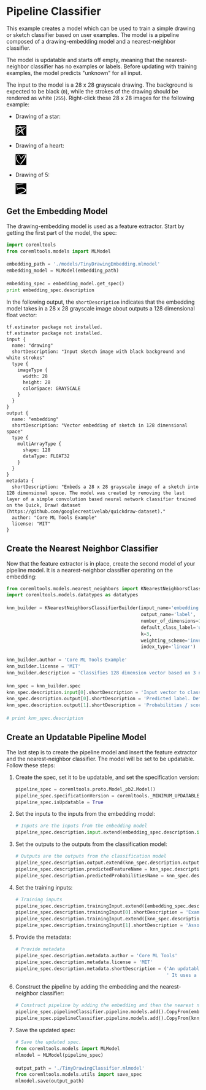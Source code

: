# Pipeline Classifier

This example creates a model which can be used to train a simple drawing or sketch classifier based on user examples. The model is a pipeline composed of a drawing-embedding model and a nearest-neighbor classifier.

The model is updatable and starts off empty, meaning that the nearest-neighbor classifier has no examples or labels. Before updating with training examples, the model predicts "unknown" for all input.

The input to the model is a 28 x 28 grayscale drawing. The background is expected to be black (`0`), while the strokes of the drawing should be rendered as white (`255`). Right-click these 28 x 28 images for the following example:

* Drawing of a star:
    
    ![Drawing of a star](images/star28x28.png)

* Drawing of a heart:
    
    ![Drawing of a heart](images/heart28x28.png)

* Drawing of 5:

    ![Drawing of 5](images/five28x28.png)


## Get the Embedding Model

The drawing-embedding model is used as a feature extractor. Start by getting the first part of the model, the spec:

```python
import coremltools
from coremltools.models import MLModel

embedding_path = './models/TinyDrawingEmbedding.mlmodel'
embedding_model = MLModel(embedding_path)

embedding_spec = embedding_model.get_spec()
print embedding_spec.description
```

In the following output, the `shortDescription` indicates that the embedding model takes in a 28 x 28 grayscale image about outputs a 128 dimensional float vector:

```text
tf.estimator package not installed.
tf.estimator package not installed.
input {
  name: "drawing"
  shortDescription: "Input sketch image with black background and white strokes"
  type {
    imageType {
      width: 28
      height: 28
      colorSpace: GRAYSCALE
    }
  }
}
output {
  name: "embedding"
  shortDescription: "Vector embedding of sketch in 128 dimensional space"
  type {
    multiArrayType {
      shape: 128
      dataType: FLOAT32
    }
  }
}
metadata {
  shortDescription: "Embeds a 28 x 28 grayscale image of a sketch into 128 dimensional space. The model was created by removing the last layer of a simple convolution based neural network classifier trained on the Quick, Draw! dataset (https://github.com/googlecreativelab/quickdraw-dataset)."
  author: "Core ML Tools Example"
  license: "MIT"
}
```


## Create the Nearest Neighbor Classifier

Now that the feature extractor is in place, create the second model of your pipeline model. It is a nearest-neighbor classifier operating on the embedding:

```python
from coremltools.models.nearest_neighbors import KNearestNeighborsClassifierBuilder
import coremltools.models.datatypes as datatypes

knn_builder = KNearestNeighborsClassifierBuilder(input_name='embedding',
                                                 output_name='label',
                                                 number_of_dimensions=128,
                                                 default_class_label='unknown',
                                                 k=3,
                                                 weighting_scheme='inverse_distance',
                                                 index_type='linear')

knn_builder.author = 'Core ML Tools Example'
knn_builder.license = 'MIT'
knn_builder.description = 'Classifies 128 dimension vector based on 3 nearest neighbors'

knn_spec = knn_builder.spec
knn_spec.description.input[0].shortDescription = 'Input vector to classify'
knn_spec.description.output[0].shortDescription = 'Predicted label. Defaults to \'unknown\''
knn_spec.description.output[1].shortDescription = 'Probabilities / score for each possible label.'

# print knn_spec.description
```

## Create an Updatable Pipeline Model

The last step is to create the pipeline model and insert the feature extractor and the nearest-neighbor classifier. The model will be set to be updatable. Follow these steps:

1. Create the spec, set it to be updatable, and set the specification version:
    
	```python
	pipeline_spec = coremltools.proto.Model_pb2.Model()
	pipeline_spec.specificationVersion = coremltools._MINIMUM_UPDATABLE_SPEC_VERSION
	pipeline_spec.isUpdatable = True
	```

2. Set the inputs to the inputs from the embedding model:
    
	```python
	# Inputs are the inputs from the embedding model
	pipeline_spec.description.input.extend(embedding_spec.description.input[:])
	```

3. Set the outputs to the outputs from the classification model:
    
	```python
	# Outputs are the outputs from the classification model
	pipeline_spec.description.output.extend(knn_spec.description.output[:])
	pipeline_spec.description.predictedFeatureName = knn_spec.description.predictedFeatureName
	pipeline_spec.description.predictedProbabilitiesName = knn_spec.description.predictedProbabilitiesName
	```

4. Set the training inputs:
    
	```python
	# Training inputs
	pipeline_spec.description.trainingInput.extend([embedding_spec.description.input[0]])
	pipeline_spec.description.trainingInput[0].shortDescription = 'Example sketch'
	pipeline_spec.description.trainingInput.extend([knn_spec.description.output[0]])
	pipeline_spec.description.trainingInput[1].shortDescription = 'Associated true label of example sketch'
    ```

5. Provide the metadata:
    
	```python
	# Provide metadata
	pipeline_spec.description.metadata.author = 'Core ML Tools'
	pipeline_spec.description.metadata.license = 'MIT'
	pipeline_spec.description.metadata.shortDescription = ('An updatable model which can be used to train a tiny 28 x 28 drawing classifier based on user examples.'
														   ' It uses a drawing embedding trained on the Quick, Draw! dataset (https://github.com/googlecreativelab/quickdraw-dataset)')
	```

6. Construct the pipeline by adding the embedding and the nearest-neighbor classifier:
    
	```python
	# Construct pipeline by adding the embedding and then the nearest neighbor classifier
	pipeline_spec.pipelineClassifier.pipeline.models.add().CopyFrom(embedding_spec)
	pipeline_spec.pipelineClassifier.pipeline.models.add().CopyFrom(knn_spec)
	```

7. Save the updated spec:
    
	```python
	# Save the updated spec.
	from coremltools.models import MLModel
	mlmodel = MLModel(pipeline_spec)

	output_path = './TinyDrawingClassifier.mlmodel'
	from coremltools.models.utils import save_spec
	mlmodel.save(output_path)
	```


